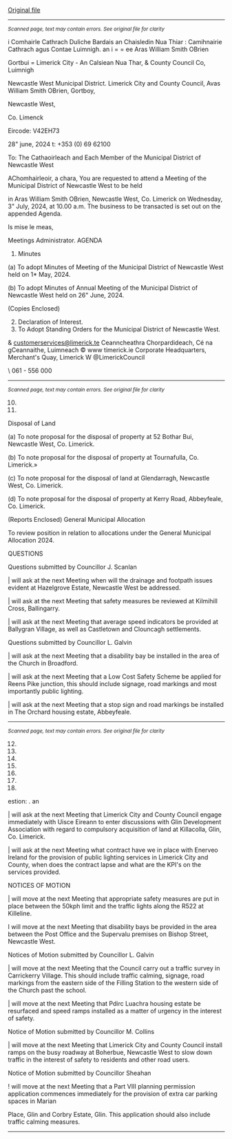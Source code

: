 [Original file](https://www.limerick.ie/sites/default/files/media/documents/2024-07/00-2024-07-03-agenda-july.pdf)

---
*<small>Scanned page, text may contain errors. See original file for clarity</small>*  

i Comhairle Cathrach Duliche Bardais an Chaisledin Nua Thiar
: Camihnairie Cathrach agus Contae Luimnigh.
an i = = ee Aras William Smith OBrien

Gortbui
= Limerick City - An Calsiean Nua Thar,
& County Council Co, Luimnigh

Newcastle West Municipal District.
Limerick City and County Council,
Avas William Smith OBrien,
Gortboy,

Newcastle West,

Co. Limenck

Eircode: V42EH73

28" june, 2024 t: +353 (0) 69 62100

To: The Cathaoirleach and Each Member of the Municipal District of Newcastle West

AChomhairleoir, a chara,
You are requested to attend a Meeting of the Municipal District of Newcastle West to be held

in Aras William Smith OBrien, Newcastle West, Co. Limerick on Wednesday, 3" July, 2024, at
10.00 a.m. The business to be transacted is set out on the appended Agenda.

Is mise le meas,

Meetings Administrator.
AGENDA
1. Minutes

(a) To adopt Minutes of Meeting of the Municipal District of Newcastle West held on
1* May, 2024.

(b) To adopt Minutes of Annual Meeting of the Municipal District of Newcastle West
held on 26" June, 2024.

(Copies Enclosed)

2. Declaration of Interest.
3. To Adopt Standing Orders for the Municipal District of Newcastle West.

& customerservices@limerick.te
Ceanncheathra Chorpardideach, Cé na gCeannaithe, Luimneach © www timerick.ie
Corporate Headquarters, Merchant's Quay, Limerick W @LimerickCouncil

\ 061 - 556 000


---
*<small>Scanned page, text may contain errors. See original file for clarity</small>*  

10.

11.

Disposal of Land

(a) To note proposal for the disposal of property at 52 Bothar Bui, Newcastle West,
Co. Limerick.

(b) To note proposal for the disposal of property at Tournafulla, Co. Limerick.»

(c) To note proposal for the disposal of land at Glendarragh, Newcastle West, Co.
Limerick.

(d) To note proposal for the disposal of property at Kerry Road, Abbeyfeale, Co.
Limerick.

(Reports Enclosed)
General Municipal Allocation

To review position in relation to allocations under the General Municipal Allocation
2024.

QUESTIONS

Questions submitted by Councillor J. Scanlan

| will ask at the next Meeting when will the drainage and footpath issues evident at
Hazelgrove Estate, Newcastle West be addressed.

| will ask at the next Meeting that safety measures be reviewed at Kilmihill Cross,
Ballingarry.

| will ask at the next Meeting that average speed indicators be provided at Ballygran
Village, as well as Castletown and Clouncagh settlements.

Questions submitted by Councillor L. Galvin

| will ask at the next Meeting that a disability bay be installed in the area of the
Church in Broadford.

| will ask at the next Meeting that a Low Cost Safety Scheme be applied for Reens
Pike junction, this should include signage, road markings and most importantly
public lighting.

| will ask at the next Meeting that a stop sign and road markings be installed in The
Orchard housing estate, Abbeyfeale.


---
*<small>Scanned page, text may contain errors. See original file for clarity</small>*  

12.

13.

14.

15.

16.

17.

18.

estion: . an

| will ask at the next Meeting that Limerick City and County Council engage
immediately with Uisce Eireann to enter discussions with Glin Development
Association with regard to compulsory acquisition of land at Killacolla, Glin, Co.
Limerick.

| will ask at the next Meeting what contract have we in place with Enerveo Ireland
for the provision of public lighting services in Limerick City and County, when does
the contract lapse and what are the KPI's on the services provided.

NOTICES OF MOTION

| will move at the next Meeting that appropriate safety measures are put in place
between the 50kph limit and the traffic lights along the R522 at Killeline.

I will move at the next Meeting that disability bays be provided in the area between
the Post Office and the Supervalu premises on Bishop Street, Newcastle West.

Notices of Motion submitted by Councillor L. Galvin

| will move at the next Meeting that the Council carry out a traffic survey in
Carrickerry Village. This should include traffic calming, signage, road markings from
the eastern side of the Filling Station to the western side of the Church past the school.

| will move at the next Meeting that Pdirc Luachra housing estate be resurfaced and
speed ramps installed as a matter of urgency in the interest of safety.

Notice of Motion submitted by Councillor M. Collins

| will move at the next Meeting that Limerick City and County Council install ramps on
the busy roadway at Boherbue, Newcastle West to slow down traffic in the interest of
safety to residents and other road users.

Notice of Motion submitted by Councillor Sheahan

! will move at the next Meeting that a Part VIII planning permission application
commences immediately for the provision of extra car parking spaces in Marian

Place, Glin and Corbry Estate, Glin. This application should also include traffic
calming measures.


---
